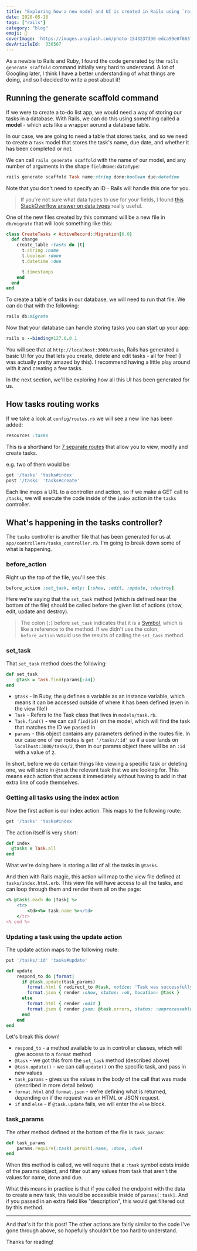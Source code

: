 ```yaml
---
title: "Exploring how a new model and UI is created in Rails using `rails generate scaffold`"
date: 2020-05-16
tags: ["rails"]
category: "blog"
emoji: 🚅
coverImage: 'https://images.unsplash.com/photo-1543237390-edca99e0f683?ixlib=rb-1.2.1&ixid=eyJhcHBfaWQiOjEyMDd9&auto=format&fit=crop&w=400&q=60'
devArticleId:  336567
---
```


As a newbie to Rails and Ruby, I found the code generated by the `rails generate scaffold` command initially very hard to understand. A lot of Googling later, I think I have a better understanding of what things are doing, and so I decided to write a post about it!

## Running the generate scaffold command

If we were to create a to-do list app, we would need a way of storing our tasks in a database. With Rails, we can do this using something called a **model** - which acts like a wrapper aorund a database table. 

In our case, we are going to need a table that stores tasks, and so we need to create a `Task` model that stores the task's name, due date, and whether it has been completed or not.

We can call `rails generate scaffold` with the name of our model, and any number of arguments in the shape `fieldName:dataType`:

```ruby
rails generate scaffold Task name:string done:boolean due:datetime
```

Note that you don't need to specify an ID - Rails will handle this one for you.

> If you're not sure what data types to use for your fields, I found [this StackOverflow answer on data types]([https://stackoverflow.com/a/22725797/5452368](https://stackoverflow.com/a/22725797/5452368)) really useful.

One of the new files created by this command will be a new file in `db/migrate` that will look something like this:

```ruby
class CreateTasks < ActiveRecord::Migration[6.0]
  def change
    create_table :tasks do |t|
      t.string :name
      t.boolean :done
      t.datetime :due

      t.timestamps
    end
  end
end
```

To create a table of tasks in our database, we will need to run that file. We can do that with the following:

```ruby
rails db:migrate
```

Now that your database can handle storing tasks you can start up your app:

```ruby
rails s --binding=127.0.0.1
```

You will see that at `http://localhost:3000/tasks`, Rails has generated a basic UI for you that lets you create, delete and edit tasks - all for free! (I was actually pretty amazed by this). I recommend having a little play around with it and creating a few tasks.

In the next section, we'll be exploring how all this UI has been generated for us.

## How tasks routing works

If we take a look at `config/routes.rb` we will see a new line has been added:

```ruby
resources :tasks
```

This is a shorthand for [7 separate routes]([https://guides.rubyonrails.org/routing.html#crud-verbs-and-actions](https://guides.rubyonrails.org/routing.html#crud-verbs-and-actions)) that allow you to view, modify and create tasks. 

e.g. two of them would be: 

```ruby
get '/tasks' 'tasks#index'
post '/tasks' 'tasks#create'
```

Each line maps a URL to a controller and action, so if we make a GET call to `/tasks`, we will execute the code inside of the `index` action in the `tasks` controller.

## What's happening in the tasks controller?

The `tasks` controller is another file that has been generated for us at `app/controllers/tasks_controller.rb`. I'm going to break down some of what is happening.

### before_action

Right up the top of the file, you'll see this:

```ruby
before_action :set_task, only: [:show, :edit, :update, :destroy]
```

Here we're saying that the `set_task` method (which is defined near the bottom of the file) should be called before the given list of actions (show, edit, update and destroy).

> The colon (`:`) before `set_task` indicates that it is a [Symbol](http://rubylearning.com/satishtalim/ruby_symbols.html]), which is like a reference to the method. If we didn't use the colon, `before_action` would use the results of calling the `set_task` method.

### set_task

That `set_task` method does the following:

```ruby
def set_task
    @task = Task.find(params[:id])
end
```

- `@task` - In Ruby, the `@` defines a variable as an instance variable, which means it can be accessed outside of where it has been defined (even in the view file!)
- `Task` - Refers to the Task class that lives in `models/task.rb`.
- `Task.find()` - we can call `find(id)` on the model, which will find the task that matches the ID we passed in
- `params` - this object contains any parameters defined in the routes file. In our case one of our routes is `get '/tasks/:id'` so if a user lands on `localhost:3000/tasks/2`, then in our params object there will be an `:id` with a value of `2`.

In short, before we do certain things like viewing a specific task or deleting one, we will store in `@task` the relevant task that we are looking for. This means each action that access it immediately without having to add in that extra line of code themselves.

### Getting all tasks using the index action

Now the first action is our index action. This maps to the following route:
```ruby
get '/tasks' 'tasks#index'
```
The action itself is very short:

```ruby
def index
  @tasks = Task.all
end
```

What we're doing here is storing a list of all the tasks in `@tasks`.

And then with Rails magic, this action will map to the view file defined at `tasks/index.html.erb`. This view file will have access to all the tasks, and can loop through them and render them all on the page: 

```ruby
<% @tasks.each do |task| %>
    <tr>
        <td><%= task.name %></td>
    </tr>
<% end %>
```

### Updating a task using the update action

The update action maps to the following route:

```ruby
put '/tasks/:id' 'tasks#update'
```

```ruby
def update
    respond_to do |format|
      if @task.update(task_params)
        format.html { redirect_to @task, notice: 'Task was successfully updated.' }
        format.json { render :show, status: :ok, location: @task }
      else
        format.html { render :edit }
        format.json { render json: @task.errors, status: :unprocessable_entity }
      end
    end
end
```

Let's break this down!

- `respond_to` - a method available to us in controller classes, which will give access to a `format` method
- `@task` - we got this from the `set_task` method (described above)
- `@task.update()` - we can call `update()` on the specific task, and pass in new values
- `task_params` - gives us the values in the body of the call that was made (described in more detail below)
- `format.html` and `format.json` - we're defining what is returned, depending on if the request was an HTML or JSON request.
- `if` and `else` - if `@task.update` fails, we will enter the `else` block.

### task_params

The other method defined at the bottom of the file is `task_params`:

```ruby
def task_params
    params.require(:task).permit(:name, :done, :due)
end
```

When this method is called, we will require that a `:task` symbol exists inside of the params object, and filter out any values from task that aren't the values for name, done and due.

What this means in practice is that if you called the endpoint with the data to create a new task, this would be accessible inside of `params[:task]`. And if you passed in an extra field like "description", this would get filtered out by this method.

---

And that's it for this post! The other actions are fairly similar to the code I've gone through above, so hopefully shouldn't be too hard to understand. 

Thanks for reading!